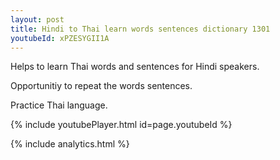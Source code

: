 ```yaml
---
layout: post
title: Hindi to Thai learn words sentences dictionary 1301 
youtubeId: xPZESYGII1A
---
```

 
 
Helps to learn Thai words and sentences for Hindi speakers.

Opportunitiy to repeat the words sentences. 

Practice Thai language. 
 
{% include youtubePlayer.html id=page.youtubeId %}
 
 
{% include analytics.html %}
